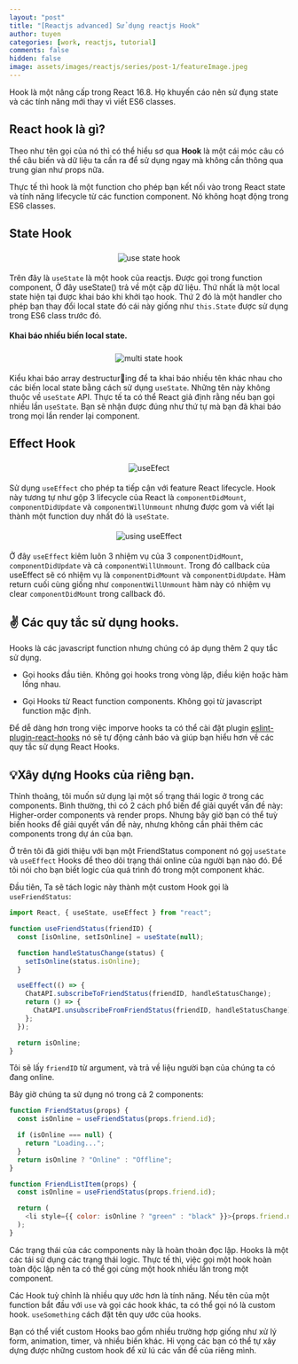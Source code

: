 ```yaml
---
layout: "post"
title: "[Reactjs advanced] Sử dụng reactjs Hook"
author: tuyen
categories: [work, reactjs, tutorial]
comments: false
hidden: false
image: assets/images/reactjs/series/post-1/featureImage.jpeg
---
```


Hook là một nâng cấp trong React 16.8. Họ khuyến cáo nên sử đụng state và các tính năng mới thay vì viết ES6 classes.

## React hook là gì?

Theo như tên gọi của nó thì có thể hiểu sơ qua **Hook** là một cái móc câu có thể câu biến và dữ liệu ta cần ra để sử dụng ngay mà không cần thông qua trung gian như props nữa.

Thực tế thì hook là một function cho phép bạn kết nối vào trong React state và tính năng lifecycle từ các function component. Nó không hoạt động trong ES6 classes.

## State Hook

<p style="display: flex;"><img style="margin: 5px auto;" src="{{ site.baseurl }}/assets/images/reactjs/series/post-1/useState.png" alt="use state hook" /></p>

Trên đây là `useState` là một hook của reactjs. Được gọi trong function component, Ở đây useState() trả về một cặp dữ liệu. Thứ nhất là một local state hiện tại được khai báo khi khởi tạo hook. Thứ 2 đó là một handler cho phép bạn thay đổi local state đó cái này giống như `this.State` được sử dụng trong ES6 class trước đó.

#### Khai báo nhiều biến local state.

<p style="display: flex;"><img style="margin: 5px auto;" src="{{ site.baseurl }}/assets/images/reactjs/series/post-1/multiState.png" alt="multi state hook" /></p>

Kiểu khai báo array destructuring để ta khai báo nhiều tên khác nhau cho các biến local state bằng cách sử dụng `useState`. Những tên này không thuộc về `useState` API. Thực tế ta có thể React giả định rằng nếu bạn gọi nhiều lần `useState`. Bạn sẽ nhận được đúng như thứ tự mà bạn đã khai báo trong mọi lần render lại component.

## Effect Hook

<p style="display: flex;"><img style="margin: 5px auto;" src="{{ site.baseurl }}/assets/images/reactjs/series/post-1/useEffect.png" alt="useEfect" /></p>

Sử dụng `useEffect` cho phép ta tiếp cận với feature React lifecycle. Hook này tương tự như gộp 3 lifecycle của React là `componentDidMount`, `componentDidUpdate` và `componentWillUnmount` nhưng được gom và viết lại thành một function duy nhất đó là `useState`.

<p style="display: flex;"><img style="margin: 5px auto;" src="{{ site.baseurl }}/assets/images/reactjs/series/post-1/using-useEffect.png" alt="using useEffect" /></p>

Ở đây `useEffect` kiêm luôn 3 nhiệm vụ của 3 `componentDidMount`, `componentDidUpdate` và cả `componentWillUnmount`. Trong đó callback của useEffect sẽ có nhiệm vụ là `componentDidMount` và `componentDidUpdate`. Hàm return cuối cùng giống như `componentWillUnmount` hàm này có nhiệm vụ clear `componentDidMount` trong callback đó.

## ✌️ Các quy tắc sử dụng hooks.

Hooks là các javascript function nhưng chúng có áp dụng thêm 2 quy tắc sử dụng.

- Gọi hooks đầu tiên. Không gọi hooks trong vòng lặp, điều kiện hoặc hàm lồng nhau.

- Gọi Hooks từ React function components. Không gọi từ javascript function mặc định.

Để dễ dàng hơn trong việc imporve hooks ta có thể cài đặt plugin [eslint-plugin-react-hooks](https://www.npmjs.com/package/eslint-plugin-react-hooks) nó sẽ tự động cảnh báo và giúp bạn hiểu hơn về các quy tắc sử dụng React Hooks.

## 💡Xây dựng Hooks của riêng bạn.

Thỉnh thoảng, tôi muốn sử dụng lại một số trạng thái logic ở trong các components. Bình thường, thì có 2 cách phổ biến để giải quyết vấn đề này: Higher-order components và render props. Nhưng bây giờ bạn có thể tuỳ biến hooks để giải quyết vấn đề này, nhưng không cần phải thêm các components trong dự án của bạn.

Ở trên tôi đã giới thiệu với bạn một FriendStatus component nó gọj `useState` và `useEffect` Hooks để theo dõi trạng thái online của người bạn nào đó. Để tôi nói cho bạn biết logic của quá trình đó trong một component khác.

Đầu tiên, Ta sẽ tách logic này thành một custom Hook gọi là `useFriendStatus`:

```javascript
import React, { useState, useEffect } from "react";

function useFriendStatus(friendID) {
  const [isOnline, setIsOnline] = useState(null);

  function handleStatusChange(status) {
    setIsOnline(status.isOnline);
  }

  useEffect(() => {
    ChatAPI.subscribeToFriendStatus(friendID, handleStatusChange);
    return () => {
      ChatAPI.unsubscribeFromFriendStatus(friendID, handleStatusChange);
    };
  });

  return isOnline;
}
```

Tôi sẽ lấy `friendID` từ argument, và trả về liệu người bạn của chúng ta có đang online.

Bây giờ chúng ta sử dụng nó trong cả 2 components:

```javascript
function FriendStatus(props) {
  const isOnline = useFriendStatus(props.friend.id);

  if (isOnline === null) {
    return "Loading...";
  }
  return isOnline ? "Online" : "Offline";
}
```

```javascript
function FriendListItem(props) {
  const isOnline = useFriendStatus(props.friend.id);

  return (
    <li style={{ color: isOnline ? "green" : "black" }}>{props.friend.name}</li>
  );
}
```

Các trạng thái của các components này là hoàn thoàn đọc lập. Hooks là một các tái sử dụng các trạng thái logic. Thực tế thì, việc gọi một hook hoàn toàn độc lập nên ta có thể gọi cùng một hook nhiều lần trong một component.

Các Hook tuỳ chỉnh là nhiều quy ước hơn là tính năng. Nếu tên của một function bắt đầu với `use` và gọi các hook khác, ta có thể gọi nó là custom hook. `useSomething` cách đặt tên quy ước của hooks.

Bạn có thể viết custom Hooks bao gồm nhiều trường hợp giống như xử lý form, animation, timer, và nhiều biến khác. Hi vọng các bạn có thể tự xây dựng được những custom hook để xử lú các vấn đề của riêng mình.
